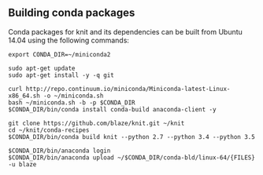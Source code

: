## Building conda packages

Conda packages for knit and its dependencies can be built from Ubuntu 14.04
using the following commands:

```
export CONDA_DIR=~/miniconda2

sudo apt-get update
sudo apt-get install -y -q git

curl http://repo.continuum.io/miniconda/Miniconda-latest-Linux-x86_64.sh -o ~/miniconda.sh
bash ~/miniconda.sh -b -p $CONDA_DIR
$CONDA_DIR/bin/conda install conda-build anaconda-client -y

git clone https://github.com/blaze/knit.git ~/knit
cd ~/knit/conda-recipes
$CONDA_DIR/bin/conda build knit --python 2.7 --python 3.4 --python 3.5

$CONDA_DIR/bin/anaconda login
$CONDA_DIR/bin/anaconda upload ~/$CONDA_DIR/conda-bld/linux-64/{FILES} -u blaze
```
